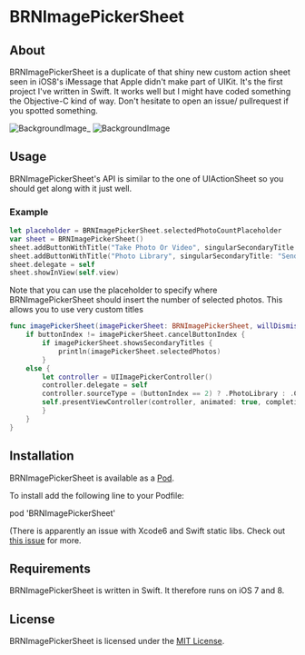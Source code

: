 # BRNImagePickerSheet

## About
BRNImagePickerSheet is a duplicate of that shiny new custom action sheet seen in iOS8's iMessage that Apple didn't make part of UIKit. It's the first project I've written in Swift. It works well but I might have coded something the Objective-C kind of way. Don't hesitate to open an issue/ pullrequest if you spotted something.

![BackgroundImage](https://raw.github.com/larcus94/BRNImagePickerSheet/master/Screenshots/BRNImagePickerSheet-about.png)_
![BackgroundImage](https://raw.github.com/larcus94/BRNImagePickerSheet/master/Screenshots/BRNImagePickerSheet-about-selected.png)

## Usage
BRNImagePickerSheet's API is similar to the one of UIActionSheet so you should get along with it just well.

### Example

```swift
let placeholder = BRNImagePickerSheet.selectedPhotoCountPlaceholder
var sheet = BRNImagePickerSheet()
sheet.addButtonWithTitle("Take Photo Or Video", singularSecondaryTitle: "Add Comment", pluralSecondaryTitle: nil)
sheet.addButtonWithTitle("Photo Library", singularSecondaryTitle: "Send \(placeholder) Photo", pluralSecondaryTitle: "Send \(placeholder) Photos")
sheet.delegate = self
sheet.showInView(self.view)
```

Note that you can use the placeholder to specify where BRNImagePickerSheet should insert the number of selected photos. This allows you to use very custom titles

```swift
func imagePickerSheet(imagePickerSheet: BRNImagePickerSheet, willDismissWithButtonIndex buttonIndex: Int) {
    if buttonIndex != imagePickerSheet.cancelButtonIndex {
        if imagePickerSheet.showsSecondaryTitles {
            println(imagePickerSheet.selectedPhotos)
        }
    else {
        let controller = UIImagePickerController()
        controller.delegate = self
        controller.sourceType = (buttonIndex == 2) ? .PhotoLibrary : .Camera
        self.presentViewController(controller, animated: true, completion: nil)
        }
    }
}
```

## Installation

BRNImagePickerSheet is available as a [Pod](http://cocoapods.org).

To install add the following line to your Podfile:

pod 'BRNImagePickerSheet'

(There is apparently an issue with Xcode6 and Swift static libs. Check out [this issue](https://github.com/CocoaPods/CocoaPods/issues/2226) for more. 

## Requirements
BRNImagePickerSheet is written in Swift. It therefore runs on iOS 7 and 8.

## License
BRNImagePickerSheet is licensed under the [MIT License](http://opensource.org/licenses/mit-license.php). 